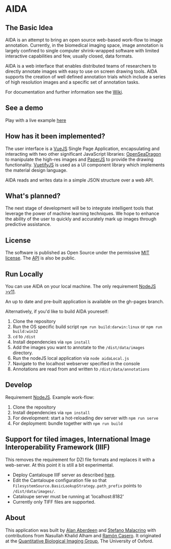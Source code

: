 # AIDA

## The Basic Idea

AIDA is an attempt to bring an open source web-based work-flow to image annotation. Currently, in the biomedical imaging space, image annotation is largely confined to single computer shrink-wrapped software with limited interactive capabilities and few, usually closed, data formats.

AIDA is a web interface that enables distributed teams of researchers to directly annotate images with easy to use on screen drawing tools. AIDA supports the creation of well defined annotation trials which include a series of high resolution images and a specific set of annotation tasks.

For documentation and further information see the [Wiki](https://github.com/alanaberdeen/AIDA/wiki).

## See a demo

Play with a live example [here](https://alanaberdeen.github.io/AIDA/#/demo)

## How has it been implemented?

The user interface is a [VueJS](https://vuejs.org/) Single Page Application, encapsulating and interacting with two other significant JavaScript libraries: [OpenSeaDragon](https://openseadragon.github.io/) to manipulate the high-res images and [PaperJS](http://paperjs.org/) to provide the drawing functionality. [VuetifyJS](http://vuetifyjs.com/) is used as a UI component library which implements the material design language.

AIDA reads and writes data in a simple JSON structure over a web API.

## What's planned?

The next stage of development will be to integrate intelligent tools that leverage the power of machine learning techniques. We hope to enhance the ability of the user to quickly and accurately mark up images through predictive assistance.

## License

The software is published as Open Source under the permissive [MIT license](https://github.com/alanaberdeen/AIDA/blob/master/LICENSE). The [API](https://aida.gitbook.io/docs/api-reference) is also be public.

## Run Locally

You can use AIDA on your local machine. The only requirement [NodeJS >v11](https://nodejs.org/en/).

An up to date and pre-built application is available on the gh-pages branch.

Alternatively, if you'd like to build AIDA youreself:

1. Clone the repository
2. Run the OS specific build script `npm run build:darwin:linux` or `npm run build:win32`
3. `cd` to `/dist`
4. Install dependencies via `npm install`
5. Add the images you want to annotate to the `/dist/data/images` directory.
6. Run the nodeJS local application via `node aidaLocal.js`
7. Navigate to the localhost webserver specified in the console
8. Annotations are read from and written to `/dist/data/annotations`

## Develop

Requirement [NodeJS](https://nodejs.org/en/).
Example work-flow:

1. Clone the repository
2. Install dependencies via `npm install`
3. For development: start a hot-reloading dev server with `npm run serve`
4. For deployment: bundle together with `npm run build`

## Support for tiled images, International Image Interoperability Framework (IIIF)

This removes the requirement for DZI file formats and replaces it with a web-server. At this point it is still a bit experimental.

- Deploy Cantaloupe IIIF server as described [here](https://cantaloupe-project.github.io/).
- Edit the Cantaloupe configuration file so that `FilesystemSource.BasicLookupStrategy.path_prefix` points to `/dist/data/images/`.
- Cataloupe server must be running at 'localhost:8182'
- Currently only TIFF files are supported.

## About

This application was built by [Alan Aberdeen](https://github.com/alanaberdeen) and [Stefano Malacrino](https://github.com/stefano-malacrino) with contributions from Nasullah Khalid Alham and [Ramón Casero](https://github.com/rcasero). It originated at the [Quantitative Biological Imaging Group](http://www.ludwig.ox.ac.uk/jens-rittscher-group-page), The University of Oxford.
